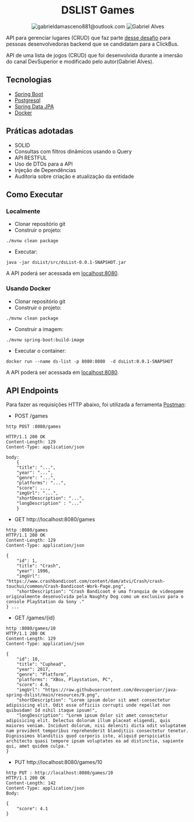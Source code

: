 <h1 align="center">
  DSLIST Games
</h1>

<p align="center">
 <img src="https://img.shields.io/static/v1?label=Email&message=gabrieldamasceno881@outlook.com&color=8257E5&labelColor=000000" alt="gabrieldamasceno881@outlook.com" />
 <img src="https://img.shields.io/static/v1?label=Linkedin&message=Gabriel Alves&color=8257E5&labelColor=000000" alt="Gabriel Alves" />
</p>

API para gerenciar lugares (CRUD) que faz parte [desse desafio](https://github.com/RocketBus/quero-ser-clickbus/tree/master/testes/backend-developer) para pessoas desenvolvedoras backend que se candidatam para a ClickBus.

API de uma lista de jogos (CRUD) que foi desenvolvida durante a imersão do canal DevSuperior e modificado pelo autor(Gabriel Alves).


## Tecnologias
 
- [Spring Boot](https://spring.io/projects/spring-boot)
- [Postgresql](https://www.postgresql.org/docs/)
- [Spring Data JPA](https://docs.spring.io/spring-data/jpa/docs/current/reference/html/)
- [Docker](https://docs.docker.com/)

## Práticas adotadas

- SOLID
- Consultas com filtros dinâmicos usando o Query
- API RESTFUL
- Uso de DTOs para a API
- Injeção de Dependências
- Auditoria sobre criação e atualização da entidade

## Como Executar

### Localmente
- Clonar repositório git
- Construir o projeto:
```
./mvnw clean package
```
- Executar:
```
java -jar dsList/src/dsList-0.0.1-SNAPSHOT.jar
```

A API poderá ser acessada em [localhost:8080](http://localhost:8080).

### Usando Docker

- Clonar repositório git
- Construir o projeto:
```
./mvnw clean package
```
- Construir a imagem:
```
./mvnw spring-boot:build-image
```
- Executar o container:
```
docker run --name ds-list -p 8080:8080  -d dsList:0.0.1-SNAPSHOT
```

A API poderá ser acessada em [localhost:8080](http://localhost:8080).

## API Endpoints

Para fazer as requisições HTTP abaixo, foi utilizada a ferramenta [Postman](https://www.postman.com/api-documentation-tool/):

- POST /games
```
http POST :8080/games

HTTP/1.1 200 OK
Content-Length: 129
Content-Type: application/json

body: 
    {
    "title": "...",
    "year": "...",
    "genre": "...",
    "platforms": "...",
    "score": ...,
    "imgUrl": "...",
    "shortDescription": "...",
    "longDescription" : "..."
    }

```

- GET http://localhost:8080/games
```
http :8080/games
HTTP/1.1 200 OK
Content-Length: 129
Content-Type: application/json

{
    "id": 1,
    "title": "Crash",
    "year": 1996,
    "imgUrl": "https://www.crashbandicoot.com/content/dam/atvi/Crash/crash-touchui/common/Crash-Bandicoot-Work-Page.png",
    "shortDescription": "Crash Bandicoot é uma franquia de videogame originalmente desenvolvida pela Naughty Dog como um exclusivo para o console PlayStation da Sony ."
} ...
```

- GET /games/{id}
```
http :8080/games/10
HTTP/1.1 200 OK
Content-Length: 129
Content-Type: application/json

{
    "id": 10,
    "title": "Cuphead",
    "year": 2017,
    "genre": "Platform",
    "platforms": "XBox, Playstation, PC",
    "score": 4.6,
    "imgUrl": "https://raw.githubusercontent.com/devsuperior/java-spring-dslist/main/resources/9.png",
    "shortDescription": "Lorem ipsum dolor sit amet consectetur adipisicing elit. Odit esse officiis corrupti unde repellat non quibusdam! Id nihil itaque ipsum!",
    "longDescription": "Lorem ipsum dolor sit amet consectetur adipisicing elit. Delectus dolorum illum placeat eligendi, quis maiores veniam. Incidunt dolorum, nisi deleniti dicta odit voluptatem nam provident temporibus reprehenderit blanditiis consectetur tenetur. Dignissimos blanditiis quod corporis iste, aliquid perspiciatis architecto quasi tempore ipsam voluptates ea ad distinctio, sapiente qui, amet quidem culpa."
}

```

- PUT http://localhost:8080/games/10
```
http PUT : http://localhost:8080/games/10
HTTP/1.1 200 OK
Content-Length: 142
Content-Type: application/json
Body: 

{
    "score": 4.1
}

```

